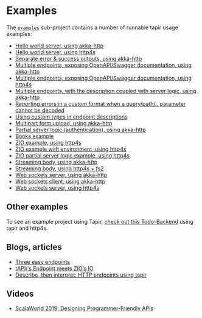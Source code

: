 # Examples

The [`examples`](https://github.com/softwaremill/tapir/tree/master/examples/src/main/scala/sttp/tapir/examples) sub-project contains a number of runnable tapir usage examples:

* [Hello world server, using akka-http](https://github.com/softwaremill/tapir/blob/master/examples/src/main/scala/sttp/tapir/examples/HelloWorldAkkaServer.scala)
* [Hello world server, using http4s](https://github.com/softwaremill/tapir/blob/master/examples/src/main/scala/sttp/tapir/examples/HelloWorldHttp4sServer.scala)
* [Separate error & success outputs, using akka-http](https://github.com/softwaremill/tapir/blob/master/examples/src/main/scala/sttp/tapir/examples/ErrorOutputsAkkaServer.scala)
* [Multiple endpoints, exposing OpenAPI/Swagger documentation, using akka-http](https://github.com/softwaremill/tapir/blob/master/examples/src/main/scala/sttp/tapir/examples/MultipleEndpointsDocumentationAkkaServer.scala)
* [Multiple endpoints, exposing OpenAPI/Swagger documentation, using http4s](https://github.com/softwaremill/tapir/blob/master/examples/src/main/scala/sttp/tapir/examples/MultipleEndpointsDocumentationHttp4sServer.scala)
* [Multiple endpoints, with the description coupled with server logic, using akka-http](https://github.com/softwaremill/tapir/blob/master/examples/src/main/scala/sttp/tapir/examples/MultipleServerEndpointsAkkaServer.scala)
* [Reporting errors in a custom format when a query/path/.. parameter cannot be decoded](https://github.com/softwaremill/tapir/blob/master/examples/src/main/scala/sttp/tapir/examples/CustomErrorsOnDecodeFailureAkkaServer.scala)
* [Using custom types in endpoint descriptions](https://github.com/softwaremill/tapir/blob/master/examples/src/main/scala/sttp/tapir/examples/EndpointWithCustomTypes.scala)
* [Multipart form upload, using akka-http](https://github.com/softwaremill/tapir/blob/master/examples/src/main/scala/sttp/tapir/examples/MultipartFormUploadAkkaServer.scala)
* [Partial server logic (authentication), using akka-http](https://github.com/softwaremill/tapir/blob/master/examples/src/main/scala/sttp/tapir/examples/PartialServerLogicAkka.scala)
* [Books example](https://github.com/softwaremill/tapir/blob/master/examples/src/main/scala/sttp/tapir/examples/BooksExample.scala)
* [ZIO example, using http4s](https://github.com/softwaremill/tapir/blob/master/examples/src/main/scala/sttp/tapir/examples/ZioExampleHttp4sServer.scala)
* [ZIO example with environment, using http4s](https://github.com/softwaremill/tapir/blob/master/examples/src/main/scala/sttp/tapir/examples/ZioEnvExampleHttp4sServer.scala)
* [ZIO partial server logic example, using http4s](https://github.com/softwaremill/tapir/blob/master/examples/src/main/scala/sttp/tapir/examples/ZioPartialServerLogicHttp4s.scala)
* [Streaming body, using akka-http](https://github.com/softwaremill/tapir/blob/master/examples/src/main/scala/sttp/tapir/examples/StreamingAkkaServer.scala)
* [Streaming body, using http4s + fs2](https://github.com/softwaremill/tapir/blob/master/examples/src/main/scala/sttp/tapir/examples/StreamingHttp4sFs2Server.scala)
* [Web sockets server, using akka-http](https://github.com/softwaremill/tapir/blob/master/examples/src/main/scala/sttp/tapir/examples/WebSocketAkkaServer.scala)
* [Web sockets client, using akka-http](https://github.com/softwaremill/tapir/blob/master/examples/src/main/scala/sttp/tapir/examples/WebSocketAkkaClient.scala)
* [Web sockets server, using http4s](https://github.com/softwaremill/tapir/blob/master/examples/src/main/scala/sttp/tapir/examples/WebSocketHttp4sServer.scala)

## Other examples

To see an example project using Tapir, [check out this Todo-Backend](https://github.com/hejfelix/tapir-http4s-todo-mvc) 
using tapir and http4s.

## Blogs, articles

* [Three easy endpoints](https://blog.softwaremill.com/three-easy-endpoints-a6cbd52b0a6e)
* [tAPIr’s Endpoint meets ZIO’s IO](https://blog.softwaremill.com/tapirs-endpoint-meets-zio-s-io-3278099c5e10)
* [Describe, then interpret: HTTP endpoints using tapir](https://blog.softwaremill.com/describe-then-interpret-http-endpoints-using-tapir-ac139ba565b0)

## Videos

* [ScalaWorld 2019: Designing Programmer-Friendly APIs](https://www.youtube.com/watch?v=I3loMuHnYqw)
